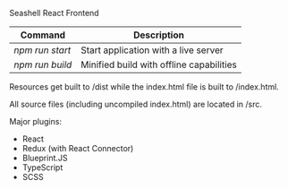 Seashell React Frontend

Command|Description
--- | ---
*npm run start*|Start application with a live server
*npm run build*|Minified build with offline capabilities

Resources get built to /dist while the index.html file is built to /index.html.

All source files (including uncompiled index.html) are located in /src.

Major plugins:
- React
- Redux (with React Connector)
- Blueprint.JS
- TypeScript 
- SCSS